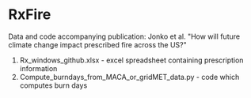 # RxFire
Data and code accompanying publication: Jonko et al. "How will future climate change impact prescribed fire across the US?"

1. Rx_windows_github.xlsx - excel spreadsheet containing prescription information
2. Compute_burndays_from_MACA_or_gridMET_data.py - code which computes burn days
